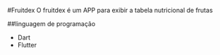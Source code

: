 #Fruitdex
O fruitdex é um APP para exibir a tabela nutricional de frutas 

##linguagem de programação
- Dart
- Flutter
